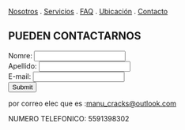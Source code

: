[Nosotros](./nosotros.md) . [Servicios](./servicios.md) . [FAQ](FAQ.md) . [Ubicación](ubicacion.md) . [Contacto](./contacto.md)

## PUEDEN CONTACTARNOS

<form action="https://formspree.io/f/xbjwaowz" method="post">
Nomre: <input type="text" name="name"><br>
Apellido: <input type="text" name="name"><br>
E-mail: <input type="text" name="email"><br>
<input type="submit">
</form>


por correo elec que es :manu_cracks@outlook.com

NUMERO  TELEFONICO: 5591398302
  
